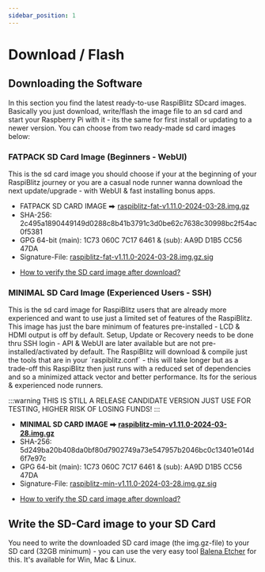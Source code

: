 ```yaml
---
sidebar_position: 1
---
```


# Download / Flash

## Downloading the Software

In this section you find the latest ready-to-use RaspiBlitz SDcard images. Basically you just download, write/flash the image file to an sd card and start your Raspberry Pi with it - its the same for first install or updating to a newer version. You can choose from two ready-made sd card images below:

### FATPACK SD Card Image (Beginners - WebUI)

This is the sd card image you should choose if your at the beginning of your RaspiBlitz journey or you are a casual node runner wanna download the next update/upgrade - with WebUI & fast installing bonus apps.

<!-- :::warning
THIS IS STILL A RELEASE CANDIDATE VERSION JUST USE FOR TESTING, HIGHER RISK OF LOSING FUNDS!
::: -->

- FATPACK SD CARD IMAGE ⮕ [raspiblitz-fat-v1.11.0-2024-03-28.img.gz](https://raspiblitz.fulmo.org/images/raspiblitz-fat-v1.11.0-2024-03-28.img.gz)
- SHA-256: 2c495a1890449149d0288c8b41b3791c3d0be62c7638c30998bc2f54ac0f5381
- GPG 64-bit (main): 1C73 060C 7C17 6461 & (sub): AA9D D1B5 CC56 47DA
- Signature-File: [raspiblitz-fat-v1.11.0-2024-03-28.img.gz.sig](https://raspiblitz.fulmo.org/images/raspiblitz-fat-v1.11.0-2024-03-28.img.gz.sig)
<!-- 
- Torrent: [raspiblitz-fat-v1.9.0-2022-12-21.img.gz.torrent](https://github.com/rootzoll/raspiblitz/raw/dev/home.admin/assets/raspiblitz-fat-v1.9.0-2023-05-22.img.gz.torrent)
 -->
- [How to verify the SD card image after download?](../../faq/faq.md#how-to-verify-the-sd-card-image-after-download)

### MINIMAL SD Card Image (Experienced Users - SSH)

This is the sd card image for RaspiBlitz users that are already more experienced and want to use just a limited set of features of the RaspiBlitz. This image has just the bare minimum of features pre-installed - LCD & HDMI output is off by default. Setup, Update or Recovery needs to be done thru SSH login - API & WebUI are later available but are not pre-installed/activated by default. The RaspiBlitz will download & compile just the tools that are in your ´raspiblitz.conf´ - this will take longer but as a trade-off this RaspiBlitz then just runs with a reduced set of dependencies and so a minimized attack vector and better performance. Its for the serious & experienced node runners.

:::warning
THIS IS STILL A RELEASE CANDIDATE VERSION JUST USE FOR TESTING, HIGHER RISK OF LOSING FUNDS!
:::

- **MINIMAL SD CARD IMAGE ⮕ [raspiblitz-min-v1.11.0-2024-03-28.img.gz](https://raspiblitz.fulmo.org/images/raspiblitz-min-v1.11.0-2024-03-28.img.gz)**
- SHA-256: 5d249ba20b408da0bf80d7902749a73e547957b2046bc0c13401e014d6f7e97c
- GPG 64-bit (main): 1C73 060C 7C17 6461 & (sub): AA9D D1B5 CC56 47DA
- Signature-File: [raspiblitz-min-v1.11.0-2024-03-28.img.gz.sig](https://raspiblitz.fulmo.org/images/raspiblitz-min-v1.11.0-2024-03-28.img.gz.sig)
<!--  - Torrent: [raspiblitz-min-v1.9.0-2022-12-21.img.gz.torrent](https://github.com/rootzoll/raspiblitz/raw/dev/home.admin/assets/raspiblitz-min-v1.9.0-2023-05-22.img.gz.torrent) -->
- [How to verify the SD card image after download?](../../faq/faq.md#how-to-verify-the-sd-card-image-after-download)

## Write the SD-Card image to your SD Card

You need to write the downloaded SD card image (the img.gz-file) to your SD card (32GB minimum) - you can use the very easy tool [Balena Etcher](https://www.balena.io/etcher/) for this. It's available for Win, Mac & Linux.

